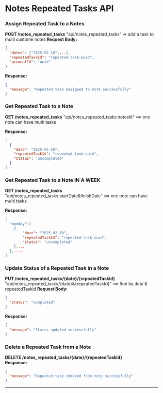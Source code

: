 # Notes Repeated Tasks API

### Assign Repeated Task to a Notes

**POST /notes_repeated_tasks** "api/notes_repeated_tasks" => add a task to multi custome notes
**Request Body:**

```json
{
  "dates": ["2025-02-10",...],
  "repeatedTaskId": "repeated-task-uuid",
  "accountId": "uuid"
}
```

**Response:**

```json
{
  "message": "Repeated task assigned to note successfully"
}
```

### Get Repeated Task to a Note

**GET /notes_repeated_tasks** "api/notes_repeated_tasks:notesId" ==> one note can have multi tasks

**Response:**

```json
[
  {
    "date": "2025-02-10",
    "repeatedTaskId": "repeated-task-uuid",
    "status": "uncompleted"
  }
]
```

### Get Repeated Task to a Note IN A WEEK

**GET /notes_repeated_tasks** "api/notes_repeated_tasks:startDate&finishDate" ==> one note can have multi tasks

**Response:**

```json
[
  "monday":[
    {
        "date": "2025-02-10",
        "repeatedTaskId": "repeated-task-uuid",
        "status": "uncompleted"
    },...
  ],....
]
```

### Update Status of a Repeated Task in a Note

**PUT /notes_repeated_tasks/{date}/{repeatedTaskId}** "api/notes_repeated_tasks/{date}&{repeatedTaskId}"
==> find by date & repeatedTaskId
**Request Body:**

```json
{
  "status": "completed"
}
```

**Response:**

```json
{
  "message": "Status updated successfully"
}
```

### Delete a Repeated Task from a Note

**DELETE /notes_repeated_tasks/{date}/{repeatedTaskId}**  
**Response:**

```json
{
  "message": "Repeated task removed from note successfully"
}
```

---
